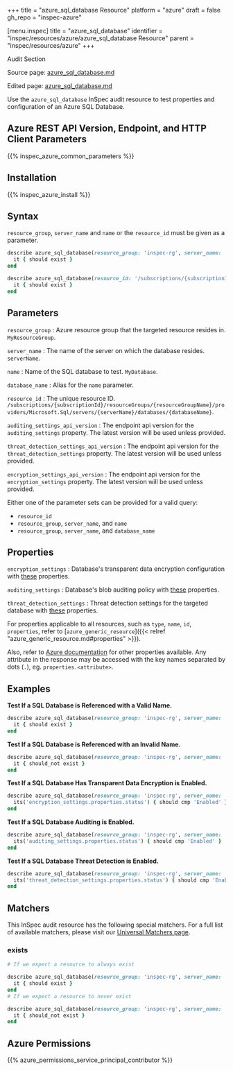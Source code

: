 +++
title = "azure_sql_database Resource"
platform = "azure"
draft = false
gh_repo = "inspec-azure"

[menu.inspec]
title = "azure_sql_database"
identifier = "inspec/resources/azure/azure_sql_database Resource"
parent = "inspec/resources/azure"
+++

<div class="admonition-note">
<p class="admonition-note-title">Audit Section</p>
<div class="admonition-note-text">
<p>Source page: <a href="https://github.com/inspec/inspec-azure/blob/main/docs/resources/azure_sql_database.md">azure_sql_database.md</a></p>
<p>Edited page: <a href="https://github.com/ianmadd/inspec-azure/blob/im/hugo/docs-chef-io/content/inspec/resources/azure_sql_database.md">azure_sql_database.md</a></p>
</div>
</div>



Use the `azure_sql_database` InSpec audit resource to test properties and configuration of an Azure SQL Database.

## Azure REST API Version, Endpoint, and HTTP Client Parameters

{{% inspec_azure_common_parameters %}}

## Installation

{{% inspec_azure_install %}}

## Syntax

`resource_group`, `server_name` and `name` or the `resource_id` must be given as a parameter.
```ruby
describe azure_sql_database(resource_group: 'inspec-rg', server_name: 'customer_server', name: 'order-db') do
  it { should exist }
end
```
```ruby
describe azure_sql_database(resource_id: '/subscriptions/{subscriptionId}/resourceGroups/{resourceGroupName}/providers/Microsoft.Sql/servers/{serverName}/databases/{databaseName}') do
  it { should exist }
end
```

## Parameters

`resource_group`
: Azure resource group that the targeted resource resides in. `MyResourceGroup`.

`server_name`
: The name of the server on which the database resides. `serverName`.

`name`
: Name of the SQL database to test. `MyDatabase`.

`database_name`
: Alias for the `name` parameter.

`resource_id`
: The unique resource ID. `/subscriptions/{subscriptionId}/resourceGroups/{resourceGroupName}/providers/Microsoft.Sql/servers/{serverName}/databases/{databaseName}`.

`auditing_settings_api_version`
: The endpoint api version for the `auditing_settings` property. The latest version will be used unless provided.

`threat_detection_settings_api_version`
: The endpoint api version for the `threat_detection_settings` property. The latest version will be used unless provided.

`encryption_settings_api_version`
: The endpoint api version for the `encryption_settings` property. The latest version will be used unless provided.

Either one of the parameter sets can be provided for a valid query:
- `resource_id`
- `resource_group`, `server_name`, and `name`
- `resource_group`, `server_name`, and `database_name`

## Properties

`encryption_settings`
: Database's transparent data encryption configuration with [these](https://docs.microsoft.com/en-us/rest/api/sql/transparentdataencryptions/get#transparentdataencryption) properties.

`auditing_settings`
: Database's blob auditing policy with [these](https://docs.microsoft.com/en-us/rest/api/sql/database%20auditing%20settings/get#databaseblobauditingpolicy) properties.

`threat_detection_settings`
: Threat detection settings for the targeted database with [these](https://docs.microsoft.com/en-us/rest/api/sql/databasethreatdetectionpolicies/get#databasesecurityalertpolicy) properties.

For properties applicable to all resources, such as `type`, `name`, `id`, `properties`, refer to [`azure_generic_resource`]({{< relref "azure_generic_resource.md#properties" >}}).

Also, refer to [Azure documentation](https://docs.microsoft.com/en-us/rest/api/sql/databases/get#database) for other properties available. 
Any attribute in the response may be accessed with the key names separated by dots (`.`), eg. `properties.<attribute>`.

## Examples

**Test If a SQL Database is Referenced with a Valid Name.**

```ruby
describe azure_sql_database(resource_group: 'inspec-rg', server_name: 'customer_server', name: 'order-db') do
  it { should exist }
end
```
**Test If a SQL Database is Referenced with an Invalid Name.**

```ruby
describe azure_sql_database(resource_group: 'inspec-rg', server_name: 'customer_server', name: 'order-db') do
  it { should_not exist }
end
```    
**Test If a SQL Database Has Transparent Data Encryption is Enabled.**

```ruby
describe azure_sql_database(resource_group: 'inspec-rg', server_name: 'customer_server', name: 'order-db') do
  its('encryption_settings.properties.status') { should cmp 'Enabled' }
end
```  
**Test If a SQL Database Auditing is Enabled.**

```ruby
describe azure_sql_database(resource_group: 'inspec-rg', server_name: 'customer_server', name: 'order-db') do
  its('auditing_settings.properties.status') { should cmp 'Enabled' }
end
```   
**Test If a SQL Database Threat Detection is Enabled.**

```ruby
describe azure_sql_database(resource_group: 'inspec-rg', server_name: 'customer_server', name: 'order-db') do
  its('threat_detection_settings.properties.status') { should cmp 'Enabled' }
end
``` 

## Matchers

This InSpec audit resource has the following special matchers. For a full list of available matchers, please visit our [Universal Matchers page](https://www.inspec.io/docs/reference/matchers/).

### exists

```ruby
# If we expect a resource to always exist

describe azure_sql_database(resource_group: 'inspec-rg', server_name: 'customer_server', name: 'order-db') do
  it { should exist }
end
# If we expect a resource to never exist

describe azure_sql_database(resource_group: 'inspec-rg', server_name: 'customer_server', name: 'order-db') do
  it { should_not exist }
end
```

## Azure Permissions

{{% azure_permissions_service_principal_contributor %}}
